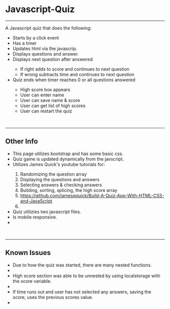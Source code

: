 # Javascript-Quiz

<hr>

A Javascript quiz that does the following:

  <ul>
  <li>Starts by a click event</li>
  <li>Has a timer</li>
  <li>Updates html via the javascrip.</li>
  <li>Displays questions and answer.</li>
  <li>Displays next question after answered</li>
    <ul>
      <li>If right adds to score and continues to next question</li>
      <li>If wrong subtracts time and continues to next question</li>
    </ul>
  <li>Quiz ends when timer reaches 0 or all questions answered</li>
    <ul>
    <li>High score box appears</li>
    <li>User can enter name</li>
    <li>User can save name & score</li>
    <li>User can get list of high scores</li>
    <li>User can restart the quiz</li>
    </ul>
  </ul>
 <br>

 <hr>
  
  <h2>Other Info</h2>
<ul>
  <li>This page utilizes bootstrap and has some basic css.</li>
  <li>Quiz game is updated dynamically from the javscript.</li>
  <li>Utilizes James Quick's youtube tutorials for:</li>
    <ol>
     <li>Randomizing the question array</li>
     <li>Displaying the questions and answers</li>
     <li>Selecting answers & checking answers</li>
     <li>Building, sorting, splicing, the high score array</li>
     <li> <a href="https://github.com/jamesqquick/Build-A-Quiz-App-With-HTML-CSS-and-JavaScript">
       https://github.com/jamesqquick/Build-A-Quiz-App-With-HTML-CSS-and-JavaScript</a></li>
      <li>
  </ol>
  <li>Quiz utilizies two javascript files.</li>
  <li>Is mobile responsive.<li>
</ul>
<br>

 <hr>
 
  <h2>Known Issues</h2>
 <ul>
  <li>Due to how the quiz was started, there are many nested functions.<li>
  <li>High score section was able to be unnested by using localstorage with the score variable.<li>
  <li>If time runs out and user has not selected any answers, saving the score, uses the previous scores value.<li>
 </ul>

